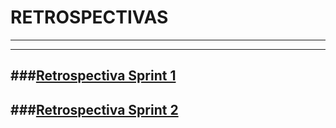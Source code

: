 # RETROSPECTIVAS
-----
-----

###[Retrospectiva Sprint 1](https://github.com/SebastianRaiquenParisi/proyectoIntegradorEquipo12/blob/main/RETROsprint1.md)
-----

###[Retrospectiva Sprint 2](https://github.com/SebastianRaiquenParisi/proyectoIntegradorEquipo12/blob/main/RETROsprint2.md)
-----
